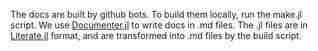 The docs are built by github bots. To build them locally, run the make.jl script. We use [Documenter.jl](https://github.com/JuliaDocs/Documenter.jl) to write docs in .md files. The .jl files are in [Literate.jl](https://github.com/fredrikekre/Literate.jl) format, and are transformed into .md files by the build script.
